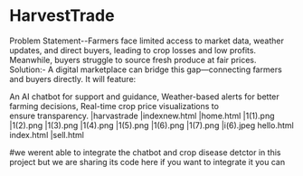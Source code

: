 # HarvestTrade
Problem Statement--Farmers face limited access to market data, weather updates, and direct buyers, leading to crop losses and low profits. Meanwhile, buyers struggle to source fresh produce at fair prices.
Solution:-
A digital marketplace can bridge this gap—connecting farmers and buyers directly. It will feature:

An AI chatbot for support and guidance,
Weather-based alerts for better farming decisions,
Real-time crop price visualizations to ensure transparency.
|harvastrade
|indexnew.html
 |home.html
  |1(1).png
  |1(2).png
  |1(3).png
  |1(4).png
  |1(5).png
  |1(6).png
  |1(7).png
  |i(6).jpeg
 hello.html
 index.html
 |sell.html

 #we werent able to integrate the chatbot and crop disease detctor in this project but we are sharing its code here if you want to integrate it you can


 
